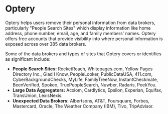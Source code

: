 # Optery

Optery helps users remove their personal information from data brokers, particularly "People Search Sites" which display information like home address, phone number, email, age, and family members' names. Optery offers free accounts that provide visibility into where personal information is exposed across over 385 data brokers.

Some of the data brokers and types of sites that Optery covers or identifies as significant include:

*   **People Search Sites:** RocketReach, Whitepages.com, Yellow Pages Directory Inc., Glad I Know, PeopleLooker, PublicDataUSA, 411.com, CyberBackgroundChecks, MyLife, FamilyTreeNow, InstantCheckmate, BeenVerified, Spokeo, TruePeopleSearch, Nuwber, Radaris, PeekYou.
*   **Large Data Aggregators:** Acxiom, Cardlytics, Epsilon, Experian, Equifax, TransUnion, LexisNexis.
*   **Unexpected Data Brokers:** Albertsons, AT&T, Foursquare, Forbes, Mastercard, Oracle, The Weather Company (IBM), Tivo, TripAdvisor.